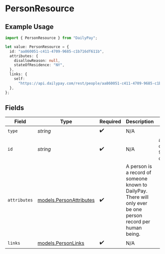 # PersonResource

## Example Usage

```typescript
import { PersonResource } from "DailyPay";

let value: PersonResource = {
  id: "aa860051-c411-4709-9685-c1b716df611b",
  attributes: {
    disallowReason: null,
    stateOfResidence: "NY",
  },
  links: {
    self:
      "https://api.dailypay.com/rest/people/aa860051-c411-4709-9685-c1b716df611b",
  },
};
```

## Fields

| Field                                                                                                         | Type                                                                                                          | Required                                                                                                      | Description                                                                                                   | Example                                                                                                       |
| ------------------------------------------------------------------------------------------------------------- | ------------------------------------------------------------------------------------------------------------- | ------------------------------------------------------------------------------------------------------------- | ------------------------------------------------------------------------------------------------------------- | ------------------------------------------------------------------------------------------------------------- |
| `type`                                                                                                        | *string*                                                                                                      | :heavy_check_mark:                                                                                            | N/A                                                                                                           |                                                                                                               |
| `id`                                                                                                          | *string*                                                                                                      | :heavy_check_mark:                                                                                            | N/A                                                                                                           | aa860051-c411-4709-9685-c1b716df611b                                                                          |
| `attributes`                                                                                                  | [models.PersonAttributes](../models/personattributes.md)                                                      | :heavy_check_mark:                                                                                            | A person is a record of someone known to DailyPay. There will only ever be one person record per human being. |                                                                                                               |
| `links`                                                                                                       | [models.PersonLinks](../models/personlinks.md)                                                                | :heavy_check_mark:                                                                                            | N/A                                                                                                           |                                                                                                               |